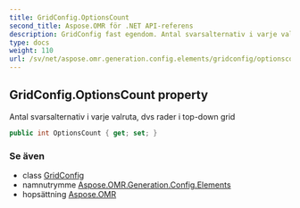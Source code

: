 ```yaml
---
title: GridConfig.OptionsCount
second_title: Aspose.OMR för .NET API-referens
description: GridConfig fast egendom. Antal svarsalternativ i varje valruta dvs rader i topdown grid
type: docs
weight: 110
url: /sv/net/aspose.omr.generation.config.elements/gridconfig/optionscount/
---
```

## GridConfig.OptionsCount property

Antal svarsalternativ i varje valruta, dvs rader i top-down grid

```csharp
public int OptionsCount { get; set; }
```

### Se även

* class [GridConfig](../)
* namnutrymme [Aspose.OMR.Generation.Config.Elements](../../gridconfig/)
* hopsättning [Aspose.OMR](../../../)


